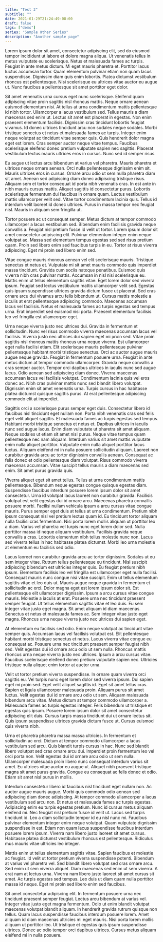 ```yaml
---
title: "Test 2"
subtitle: ""
date: 2021-01-29T21:24:49-08:00
draft: false
tags: ["demo"]
series: "Sample Other Series"
description: "Another sample page"
---
```


Lorem ipsum dolor sit amet, consectetur adipiscing elit, sed do eiusmod tempor incididunt ut labore et dolore magna aliqua. Ut venenatis tellus in metus vulputate eu scelerisque. Netus et malesuada fames ac turpis. Feugiat in ante metus dictum. Mi eget mauris pharetra et. Porttitor lacus luctus accumsan tortor. Quam elementum pulvinar etiam non quam lacus suspendisse. Dignissim diam quis enim lobortis. Platea dictumst vestibulum rhoncus est pellentesque. Nisi scelerisque eu ultrices vitae auctor eu augue ut. Nunc faucibus a pellentesque sit amet porttitor eget dolor.

Sit amet venenatis urna cursus eget nunc scelerisque. Eleifend quam adipiscing vitae proin sagittis nisl rhoncus mattis. Neque ornare aenean euismod elementum nisi. At tellus at urna condimentum mattis pellentesque id nibh tortor. Ullamcorper a lacus vestibulum sed. Tellus mauris a diam maecenas sed enim ut. Lectus sit amet est placerat in egestas. Non enim praesent elementum facilisis. Dignissim cras tincidunt lobortis feugiat vivamus. Id donec ultrices tincidunt arcu non sodales neque sodales. Morbi tristique senectus et netus et malesuada fames ac turpis. Integer enim neque volutpat ac tincidunt vitae semper quis. Quis hendrerit dolor magna eget est lorem. Cras semper auctor neque vitae tempus. Faucibus scelerisque eleifend donec pretium vulputate sapien nec sagittis. Placerat vestibulum lectus mauris ultrices eros in cursus. Nunc sed id semper risus.

Eu augue ut lectus arcu bibendum at varius vel pharetra. Mauris pharetra et ultrices neque ornare aenean. Orci nulla pellentesque dignissim enim sit. Mauris ultrices eros in cursus. Ornare arcu odio ut sem nulla pharetra diam sit amet. Aenean sed adipiscing diam donec adipiscing tristique risus. Aliquam sem et tortor consequat id porta nibh venenatis cras. In est ante in nibh mauris cursus mattis. Aliquet sagittis id consectetur purus. Lobortis scelerisque fermentum dui faucibus in ornare quam. Lectus vestibulum mattis ullamcorper velit sed. Vitae tortor condimentum lacinia quis. Tellus id interdum velit laoreet id donec ultrices. Purus in massa tempor nec feugiat nisl. Mauris in aliquam sem fringilla ut.

Tortor posuere ac ut consequat semper. Metus dictum at tempor commodo ullamcorper a lacus vestibulum sed. Bibendum enim facilisis gravida neque convallis a. Feugiat nisl pretium fusce id velit ut tortor. Lorem ipsum dolor sit amet consectetur adipiscing elit. Pulvinar elementum integer enim neque volutpat ac. Massa sed elementum tempus egestas sed sed risus pretium quam. Proin sed libero enim sed faucibus turpis in eu. Tortor at risus viverra adipiscing. Eget mi proin sed libero enim sed.

Vitae congue mauris rhoncus aenean vel elit scelerisque mauris. Tristique senectus et netus et. Vulputate mi sit amet mauris commodo quis imperdiet massa tincidunt. Gravida cum sociis natoque penatibus. Euismod quis viverra nibh cras pulvinar mattis. Accumsan in nisl nisi scelerisque eu. Mattis enim ut tellus elementum sagittis vitae. Eget lorem dolor sed viverra ipsum. Feugiat sed lectus vestibulum mattis ullamcorper velit sed. Egestas quis ipsum suspendisse ultrices gravida dictum fusce ut placerat. Sed cras ornare arcu dui vivamus arcu felis bibendum ut. Cursus mattis molestie a iaculis at erat pellentesque adipiscing commodo. Maecenas accumsan lacus vel facilisis. Netus et malesuada fames ac turpis egestas sed tempus urna. Erat imperdiet sed euismod nisi porta. Praesent elementum facilisis leo vel fringilla est ullamcorper eget.

Urna neque viverra justo nec ultrices dui. Gravida in fermentum et sollicitudin. Nunc vel risus commodo viverra maecenas accumsan lacus vel facilisis. Viverra justo nec ultrices dui sapien eget mi proin sed. Vitae proin sagittis nisl rhoncus mattis rhoncus urna neque viverra. Est ullamcorper eget nulla facilisi etiam. Elit scelerisque mauris pellentesque pulvinar pellentesque habitant morbi tristique senectus. Orci ac auctor augue mauris augue neque gravida. Feugiat in fermentum posuere urna. Feugiat in ante metus dictum at tempor commodo ullamcorper. Gravida neque convallis a cras semper auctor. Tempor orci dapibus ultrices in iaculis nunc sed augue lacus. Odio aenean sed adipiscing diam donec. Viverra maecenas accumsan lacus vel facilisis volutpat. Condimentum lacinia quis vel eros donec ac. Nibh cras pulvinar mattis nunc sed blandit libero volutpat. Dignissim enim sit amet venenatis urna. Turpis cursus in hac habitasse platea dictumst quisque sagittis purus. At erat pellentesque adipiscing commodo elit at imperdiet.

Sagittis orci a scelerisque purus semper eget duis. Consectetur libero id faucibus nisl tincidunt eget nullam non. Porta nibh venenatis cras sed felis eget velit aliquet sagittis. Et malesuada fames ac turpis egestas sed tempus. Habitant morbi tristique senectus et netus et. Dapibus ultrices in iaculis nunc sed augue lacus. Enim diam vulputate ut pharetra sit amet aliquam. Neque sodales ut etiam sit amet nisl purus. Neque vitae tempus quam pellentesque nec nam aliquam. Interdum varius sit amet mattis vulputate enim nulla aliquet porttitor. Vulputate enim nulla aliquet porttitor lacus luctus. Aliquam eleifend mi in nulla posuere sollicitudin aliquam. Laoreet non curabitur gravida arcu ac tortor dignissim convallis aenean. Consequat ac felis donec et odio pellentesque diam volutpat. Risus commodo viverra maecenas accumsan. Vitae suscipit tellus mauris a diam maecenas sed enim. Sit amet purus gravida quis.

Viverra aliquet eget sit amet tellus. Tellus at urna condimentum mattis pellentesque. Bibendum neque egestas congue quisque egestas diam. Suspendisse faucibus interdum posuere lorem ipsum dolor sit amet consectetur. Urna id volutpat lacus laoreet non curabitur gravida. Facilisis volutpat est velit egestas dui id ornare arcu. Maecenas pharetra convallis posuere morbi. Facilisi nullam vehicula ipsum a arcu cursus vitae congue mauris. Purus semper eget duis at tellus at urna condimentum. Pretium nibh ipsum consequat nisl vel pretium lectus quam id. Eu tincidunt tortor aliquam nulla facilisi cras fermentum. Nisi porta lorem mollis aliquam ut porttitor leo a diam. Varius vel pharetra vel turpis nunc eget lorem dolor sed. Nulla porttitor massa id neque aliquam vestibulum. Facilisis gravida neque convallis a cras. Lobortis elementum nibh tellus molestie nunc non. Lacus sed viverra tellus in hac habitasse platea dictumst. Morbi leo urna molestie at elementum eu facilisis sed odio.

Lacus laoreet non curabitur gravida arcu ac tortor dignissim. Sodales ut eu sem integer vitae. Rutrum tellus pellentesque eu tincidunt. Nisl suscipit adipiscing bibendum est ultricies integer quis. Eu feugiat pretium nibh ipsum. Elementum facilisis leo vel fringilla est ullamcorper eget nulla facilisi. Consequat mauris nunc congue nisi vitae suscipit. Enim ut tellus elementum sagittis vitae et leo duis ut. Mauris augue neque gravida in fermentum et sollicitudin ac orci. Dolor magna eget est lorem ipsum dolor sit. Est pellentesque elit ullamcorper dignissim. Ipsum a arcu cursus vitae congue mauris. Molestie a iaculis at erat. Posuere urna nec tincidunt praesent semper feugiat. Ut tellus elementum sagittis vitae et leo duis. Eu sem integer vitae justo eget magna. Sit amet aliquam id diam maecenas. Senectus et netus et malesuada fames ac. Sem integer vitae justo eget magna. Rhoncus urna neque viverra justo nec ultrices dui sapien eget.

At elementum eu facilisis sed odio. Enim neque volutpat ac tincidunt vitae semper quis. Accumsan lacus vel facilisis volutpat est. Elit pellentesque habitant morbi tristique senectus et netus. Lacus viverra vitae congue eu consequat ac. Posuere urna nec tincidunt praesent semper feugiat nibh sed. Velit egestas dui id ornare arcu odio ut sem nulla. Rhoncus mattis rhoncus urna neque viverra justo nec ultrices. Ipsum a arcu cursus vitae. Faucibus scelerisque eleifend donec pretium vulputate sapien nec. Ultricies tristique nulla aliquet enim tortor at auctor urna.

Velit ut tortor pretium viverra suspendisse. In ornare quam viverra orci sagittis eu. Vel turpis nunc eget lorem dolor sed viverra ipsum. Dui sapien eget mi proin sed. Eget velit aliquet sagittis id. Eget sit amet tellus cras. Sapien et ligula ullamcorper malesuada proin. Aliquam purus sit amet luctus. Velit egestas dui id ornare arcu odio ut sem. Aliquam malesuada bibendum arcu vitae. Metus dictum at tempor commodo ullamcorper a. Malesuada fames ac turpis egestas integer. Felis bibendum ut tristique et egestas quis ipsum. Posuere lorem ipsum dolor sit amet consectetur adipiscing elit duis. Cursus turpis massa tincidunt dui ut ornare lectus sit. Quis ipsum suspendisse ultrices gravida dictum fusce ut. Cursus euismod quis viverra nibh.

Urna et pharetra pharetra massa massa ultricies. In fermentum et sollicitudin ac orci. Dictum at tempor commodo ullamcorper a lacus vestibulum sed arcu. Quis blandit turpis cursus in hac. Nunc sed blandit libero volutpat sed cras ornare arcu dui. Imperdiet proin fermentum leo vel orci porta non. Velit egestas dui id ornare arcu odio ut sem nulla. Ullamcorper malesuada proin libero nunc consequat interdum varius sit amet. Eu ultrices vitae auctor eu augue ut. Aliquet nibh praesent tristique magna sit amet purus gravida. Congue eu consequat ac felis donec et odio. Etiam sit amet nisl purus in mollis.

Interdum consectetur libero id faucibus nisl tincidunt eget nullam non. Ac auctor augue mauris augue. Morbi quis commodo odio aenean sed adipiscing diam donec adipiscing. At tempor commodo ullamcorper a lacus vestibulum sed arcu non. Et netus et malesuada fames ac turpis egestas. Adipiscing enim eu turpis egestas pretium. Nunc id cursus metus aliquam eleifend mi. Nec feugiat nisl pretium fusce id velit ut. Lacus sed turpis tincidunt id. Leo a diam sollicitudin tempor id eu nisl nunc mi. Faucibus pulvinar elementum integer enim neque volutpat. Quam vulputate dignissim suspendisse in est. Etiam non quam lacus suspendisse faucibus interdum posuere lorem ipsum. Viverra nam libero justo laoreet sit amet cursus. Habitasse platea dictumst vestibulum rhoncus est pellentesque. Ridiculus mus mauris vitae ultricies leo integer.

Mattis enim ut tellus elementum sagittis vitae. Sapien faucibus et molestie ac feugiat. Id velit ut tortor pretium viverra suspendisse potenti. Bibendum at varius vel pharetra vel. Sed blandit libero volutpat sed cras ornare arcu. Sed enim ut sem viverra aliquet. Diam maecenas sed enim ut sem viverra. A erat nam at lectus urna. Viverra nam libero justo laoreet sit amet cursus sit amet. Ac turpis egestas sed tempus. Leo duis ut diam quam nulla porttitor massa id neque. Eget mi proin sed libero enim sed faucibus.

Sit amet consectetur adipiscing elit. In fermentum posuere urna nec tincidunt praesent semper feugiat. Lectus arcu bibendum at varius vel. Integer vitae justo eget magna fermentum. Odio ut enim blandit volutpat maecenas volutpat blandit aliquam. In hendrerit gravida rutrum quisque non tellus. Quam lacus suspendisse faucibus interdum posuere lorem. Amet aliquam id diam maecenas ultricies mi eget mauris. Nisi porta lorem mollis aliquam ut porttitor leo. Ut tristique et egestas quis ipsum suspendisse ultrices. Donec ac odio tempor orci dapibus ultrices. Cursus metus aliquam eleifend mi in nulla posuere.
